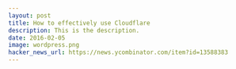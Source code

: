 ```yaml
---
layout: post
title: How to effectively use Cloudflare
description: This is the description.
date: 2016-02-05
image: wordpress.png
hacker_news_url: https://news.ycombinator.com/item?id=13588383
---
```

